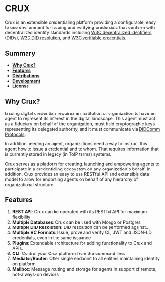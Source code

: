 # CRUX

Crux is an extensible credentialing platform providing a configurable, easy to use environment for issuing and verifying credentials that conform with decentralized 
identity standards including [W3C decentralized identifiers](https://w3c.github.io/did-core/) (DIDs), [W3C DID resolution](https://w3c-ccg.github.io/did-resolution/), and [W3C verifiable credentials](https://w3c.github.io/vc-data-model/).

## Summary

- [**Why Crux?**](#why-crux)
- [**Features**](#features)
- [**Distributions**](#distributions)
- [**Development**](#development)
- [**License**](#license)

## Why Crux?

Issuing digital credentials requires an institution or organization to have an agent to represent its interest in the digital landscape.
This agent must act as a fiduciary on behalf of the organization, must hold cryptographic keys representing its delegated authority, and it must communicate
via [DIDComm Protocols](https://github.com/hyperledger/indy-hipe/pull/69).  

In addition needing an agent, organizations need a way to instruct this agent how to issue a credential and to whom.  That requires information that is currently stored 
in legacy (in ToIP terms) systems.

Crux serves as a platform for creating, launching and empowering agents to participate in a credentialing ecosystem on any organization's behalf.  In addition,
Crux provides an easy to use RESTful API and extensible data model to allow for endorsing agents on behalf of any hierarchy of organizational structure.

## Features
1. **REST API**: Crux can be operated with its RESTful API for maximum flexibility
1. **Multiple Databases**: Crux can be used with Mongo or Postgres
1. **Multiple DID Resolution**: DID resolution can be performed against...
1. **Multiple VC Formats**: Issue, prove and verify CL, JWT and JSON-LD credentials, even in the same issuance
1. **Plugins**: Extendable architecture for adding functionality to Crux and APIs. 
1. **CLI**: Control your Crux platform from the command line.
1. **Mediator/Router**:  Offer single endpoint to all entities maintaining identity on platform
1. **Mailbox**: Message routing and storage for agents in support of remote, not-always-on devices

